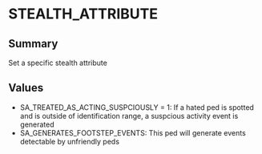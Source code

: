 # STEALTH_ATTRIBUTE

## Summary
Set a specific stealth attribute

## Values
* SA_TREATED_AS_ACTING_SUSPCIOUSLY = 1: If a hated ped is spotted and is outside of identification range, a suspcious activity event is generated
* SA_GENERATES_FOOTSTEP_EVENTS: This ped will generate events detectable by unfriendly peds
